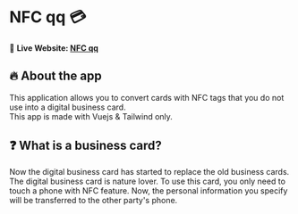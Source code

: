 # NFC qq 💳

🔗 **Live Website: [NFC qq](https://nfcqq.netlify.app)**

## 🔥 About the app

This application allows you to convert cards with NFC tags that you do not use into a digital business card.
<br>
This app is made with Vuejs & Tailwind only.

## ❓ What is a business card?

Now the digital business card has started to replace the old business cards. The digital business card is nature lover. To use this card, you only need to touch a phone with NFC feature. Now, the personal information you specify will be transferred to the other party's phone.


